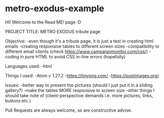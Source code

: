 # metro-exodus-example

HI! Welcome to the Read ME! page :D 

PROJECT TITLE: METRO EXODUS tribute page

Objective: 
-even though it's a tribute page, it is just a test in creating html emails
-creating responsive tables to different screen sizes
-compatibility to different email clients (check https://www.campaignmonitor.com/css/)
-coding in pure HTML to avoid CSS in-line errors (hopefully)

Languages used:
-html

Things I used:
-Atom v 1.27.2
-https://tinypng.com/
-https://postimages.org/

Issues:
-better way to present the pictures (should I just put it in a sliding gallery?)
-make the tables MORE responsive to screen size
-other things I should take note of (client-perspective demands i.e. more pictures, links, buttons etc.)


Pull Requests are always welcome, so are constructive advise.
